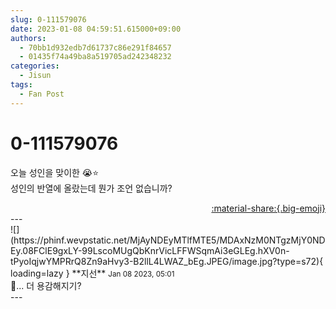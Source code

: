 ```yaml
---
slug: 0-111579076
date: 2023-01-08 04:59:51.615000+09:00
authors:
  - 70bb1d932edb7d61737c86e291f84657
  - 01435f74a49ba8a519705ad242348232
categories:
  - Jisun
tags:
  - Fan Post
---
```


# 0-111579076

<div class="post-container" markdown="1">
<div class="content-container md-sidebar__scrollwrap" markdown="1">

오늘 성인을 맞이한 😭⭐ <br>성인의 반열에 올랐는데 뭔가 조언 없습니까?

</div>
</div>

<div style="text-align: right;" markdown="1">
<a href="https://weverse.io/fromis9/fanpost/0-111579076" style="text-align: right;">:material-share:{.big-emoji}</a>
</div>
---

<div class="comments-container md-sidebar__scrollwrap" markdown="1">
<div class="comment" markdown="1">
<div class='id-container' markdown="1">
![](https://phinf.wevpstatic.net/MjAyNDEyMTlfMTE5/MDAxNzM0NTgzMjY0NDEy.08FClE9gxLY-99LscoMUgQbKnrVicLFFWSqmAi3eGLEg.hXV0n-tPyoIqjwYMPRrQ8Zn9aHvy3-B2llL4LWAZ_bEg.JPEG/image.jpg?type=s72){ loading=lazy }
**<span class="artist">지선</span>** <small>Jan 08 2023, 05:01</small><br>
</div>
<div class='comment-body' markdown="1">
🤔... 더 용감해지기?
</div>
</div>
</div>
---
